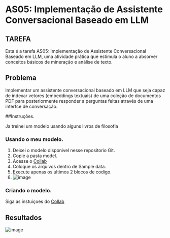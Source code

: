 # AS05: Implementação de Assistente Conversacional Baseado em LLM

## TAREFA
Esta é a tarefa AS05: Implementação de Assistente Conversacional Baseado em LLM, uma atividade prática que estimula o aluno a absorver conceitos básicos de mineração e análise de texto.

## Problema
Implementar um assistente conversacional baseado em LLM que seja capaz de indexar vetores (embeddings textuais) de uma coleção de documentos PDF para posteriormente responder a perguntas feitas através de uma interfce de conversação.

##Instruções.

Ja treinei um modelo usando alguns livros de filosofia
### Usando o meu modelo.

1. Deixei o modelo disponivel nesse repositorio Git.
2. Copie a pasta model.
3. Acesse o  [Collab](https://colab.research.google.com/drive/1Z63F5NQ34Of2iP_KeLDFH08sUfz-jEsG?usp=sharing)
4. Coloque os arquivos dentro de Sample data.
5. Execute apenas os ultimos 2 blocos de codigo.
6. ![image](https://github.com/Guilherme-Cosso/AS_05/assets/88469152/cdd03f4b-7bd7-4362-be4c-91b45fd23233)

### Criando o modelo.

Siga as instuiçoes do [Collab](https://colab.research.google.com/drive/1Z63F5NQ34Of2iP_KeLDFH08sUfz-jEsG?usp=sharing)


## Resultados 
![image](https://github.com/Guilherme-Cosso/AS_05/assets/88469152/038c890a-7fb0-47e5-83d1-f00649e52ce0)

